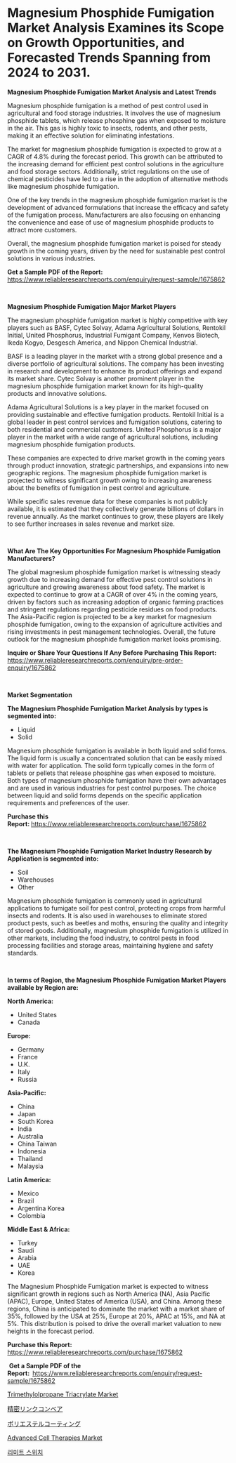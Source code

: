 <p><h1>Magnesium Phosphide Fumigation Market Analysis Examines its Scope on Growth Opportunities, and Forecasted Trends Spanning from 2024 to 2031.</h1></p><p><strong>Magnesium Phosphide Fumigation Market Analysis and Latest Trends</strong></p>
<p><p>Magnesium phosphide fumigation is a method of pest control used in agricultural and food storage industries. It involves the use of magnesium phosphide tablets, which release phosphine gas when exposed to moisture in the air. This gas is highly toxic to insects, rodents, and other pests, making it an effective solution for eliminating infestations.</p><p>The market for magnesium phosphide fumigation is expected to grow at a CAGR of 4.8% during the forecast period. This growth can be attributed to the increasing demand for efficient pest control solutions in the agriculture and food storage sectors. Additionally, strict regulations on the use of chemical pesticides have led to a rise in the adoption of alternative methods like magnesium phosphide fumigation.</p><p>One of the key trends in the magnesium phosphide fumigation market is the development of advanced formulations that increase the efficacy and safety of the fumigation process. Manufacturers are also focusing on enhancing the convenience and ease of use of magnesium phosphide products to attract more customers.</p><p>Overall, the magnesium phosphide fumigation market is poised for steady growth in the coming years, driven by the need for sustainable pest control solutions in various industries.</p></p>
<p><strong>Get a Sample PDF of the Report:&nbsp;</strong> <a href="https://www.reliableresearchreports.com/enquiry/request-sample/1675862">https://www.reliableresearchreports.com/enquiry/request-sample/1675862</a></p>
<p>&nbsp;</p>
<p><strong>Magnesium Phosphide Fumigation Major Market Players</strong></p>
<p><p>The magnesium phosphide fumigation market is highly competitive with key players such as BASF, Cytec Solvay, Adama Agricultural Solutions, Rentokil Initial, United Phosphorus, Industrial Fumigant Company, Kenvos Biotech, Ikeda Kogyo, Desgesch America, and Nippon Chemical Industrial.</p><p>BASF is a leading player in the market with a strong global presence and a diverse portfolio of agricultural solutions. The company has been investing in research and development to enhance its product offerings and expand its market share. Cytec Solvay is another prominent player in the magnesium phosphide fumigation market known for its high-quality products and innovative solutions.</p><p>Adama Agricultural Solutions is a key player in the market focused on providing sustainable and effective fumigation products. Rentokil Initial is a global leader in pest control services and fumigation solutions, catering to both residential and commercial customers. United Phosphorus is a major player in the market with a wide range of agricultural solutions, including magnesium phosphide fumigation products.</p><p>These companies are expected to drive market growth in the coming years through product innovation, strategic partnerships, and expansions into new geographic regions. The magnesium phosphide fumigation market is projected to witness significant growth owing to increasing awareness about the benefits of fumigation in pest control and agriculture.</p><p>While specific sales revenue data for these companies is not publicly available, it is estimated that they collectively generate billions of dollars in revenue annually. As the market continues to grow, these players are likely to see further increases in sales revenue and market size.</p></p>
<p>&nbsp;</p>
<p><strong>What Are The Key Opportunities For Magnesium Phosphide Fumigation Manufacturers?</strong></p>
<p><p>The global magnesium phosphide fumigation market is witnessing steady growth due to increasing demand for effective pest control solutions in agriculture and growing awareness about food safety. The market is expected to continue to grow at a CAGR of over 4% in the coming years, driven by factors such as increasing adoption of organic farming practices and stringent regulations regarding pesticide residues on food products. The Asia-Pacific region is projected to be a key market for magnesium phosphide fumigation, owing to the expansion of agriculture activities and rising investments in pest management technologies. Overall, the future outlook for the magnesium phosphide fumigation market looks promising.</p></p>
<p><strong>Inquire or Share Your Questions If Any Before Purchasing This Report:</strong> <a href="https://www.reliableresearchreports.com/enquiry/pre-order-enquiry/1675862">https://www.reliableresearchreports.com/enquiry/pre-order-enquiry/1675862</a></p>
<p>&nbsp;</p>
<p><strong>Market Segmentation</strong></p>
<p><strong>The Magnesium Phosphide Fumigation Market Analysis by types is segmented into:</strong></p>
<p><ul><li>Liquid</li><li>Solid</li></ul></p>
<p><p>Magnesium phosphide fumigation is available in both liquid and solid forms. The liquid form is usually a concentrated solution that can be easily mixed with water for application. The solid form typically comes in the form of tablets or pellets that release phosphine gas when exposed to moisture. Both types of magnesium phosphide fumigation have their own advantages and are used in various industries for pest control purposes. The choice between liquid and solid forms depends on the specific application requirements and preferences of the user.</p></p>
<p><strong>Purchase this Report:&nbsp;</strong><a href="https://www.reliableresearchreports.com/purchase/1675862">https://www.reliableresearchreports.com/purchase/1675862</a></p>
<p>&nbsp;</p>
<p><strong>The Magnesium Phosphide Fumigation Market Industry Research by Application is segmented into:</strong></p>
<p><ul><li>Soil</li><li>Warehouses</li><li>Other</li></ul></p>
<p><p>Magnesium phosphide fumigation is commonly used in agricultural applications to fumigate soil for pest control, protecting crops from harmful insects and rodents. It is also used in warehouses to eliminate stored product pests, such as beetles and moths, ensuring the quality and integrity of stored goods. Additionally, magnesium phosphide fumigation is utilized in other markets, including the food industry, to control pests in food processing facilities and storage areas, maintaining hygiene and safety standards.</p></p>
<p>&nbsp;</p>
<p><strong>In terms of Region, the Magnesium Phosphide Fumigation Market Players available by Region are:</strong></p>
<p>
    <p> <strong> North America: </strong>
        <ul>
            <li>United States</li>
            <li>Canada</li>
        </ul>
        </p> 
    <p> <strong> Europe: </strong>
        <ul>
            <li>Germany</li>
            <li>France</li>
            <li>U.K.</li>
            <li>Italy</li>
            <li>Russia</li>
        </ul>
        </p> 
    <p> <strong> Asia-Pacific: </strong>
        <ul>
            <li>China</li>
            <li>Japan</li>
            <li>South Korea</li>
            <li>India</li>
            <li>Australia</li>
            <li>China Taiwan</li>
            <li>Indonesia</li>
            <li>Thailand</li>
            <li>Malaysia</li>
        </ul>
        </p> 
    <p> <strong> Latin America: </strong>
        <ul>
            <li>Mexico</li>
            <li>Brazil</li>
            <li>Argentina Korea</li>
            <li>Colombia</li>
        </ul>
        </p> 
    <p> <strong> Middle East & Africa: </strong>
        <ul>
            <li>Turkey</li>
            <li>Saudi</li>
            <li>Arabia</li>
            <li>UAE</li>
            <li>Korea</li>
        </ul>
    </p>
    </p>
<p><p>The Magnesium Phosphide Fumigation market is expected to witness significant growth in regions such as North America (NA), Asia Pacific (APAC), Europe, United States of America (USA), and China. Among these regions, China is anticipated to dominate the market with a market share of 35%, followed by the USA at 25%, Europe at 20%, APAC at 15%, and NA at 5%. This distribution is poised to drive the overall market valuation to new heights in the forecast period.</p></p>
<p><strong>Purchase this Report: </strong><a href="https://www.reliableresearchreports.com/purchase/1675862">https://www.reliableresearchreports.com/purchase/1675862</a></p>
<p>&nbsp;<strong>Get a Sample PDF of the Report:&nbsp;&nbsp;</strong><a href="https://www.reliableresearchreports.com/enquiry/request-sample/1675862">https://www.reliableresearchreports.com/enquiry/request-sample/1675862</a></p>
<p><strong></strong></p>
<p><p><a href="https://github.com/sonuprakash1/Market-Research-Report-List-1/blob/main/trimethylolpropane-triacrylate-market.md">Trimethylolpropane Triacrylate Market</a></p><p><a href="https://github.com/adcxff01450218/Market-Research-Report-List-1/blob/main/5484450191142.md">精密リンクコンベア</a></p><p><a href="https://github.com/xnljig2898992/Market-Research-Report-List-1/blob/main/3072898191141.md">ポリエステルコーティング</a></p><p><a href="https://issuu.com/reportprime-2/docs/advanced-cell-therapies-market-size-2030.pptx">Advanced Cell Therapies Market</a></p><p><a href="https://github.com/trmesnao7959541/Market-Research-Report-List-1/blob/main/7853422190986.md">리미트 스위치</a></p></p>